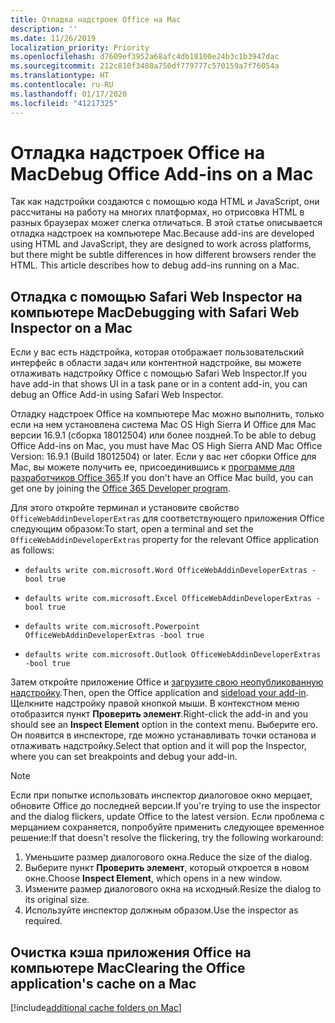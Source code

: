 ```yaml
---
title: Отладка надстроек Office на Mac
description: ''
ms.date: 11/26/2019
localization_priority: Priority
ms.openlocfilehash: d7609ef3952a68afc4db18100e24b3c1b3947dac
ms.sourcegitcommit: 212c810f3480a750df779777c570159a7f76054a
ms.translationtype: HT
ms.contentlocale: ru-RU
ms.lasthandoff: 01/17/2020
ms.locfileid: "41217325"
---
```

# <a name="debug-office-add-ins-on-a-mac"></a><span data-ttu-id="5e119-102">Отладка надстроек Office на Mac</span><span class="sxs-lookup"><span data-stu-id="5e119-102">Debug Office Add-ins on a Mac</span></span>

<span data-ttu-id="5e119-p101">Так как надстройки создаются с помощью кода HTML и JavaScript, они рассчитаны на работу на многих платформах, но отрисовка HTML в разных браузерах может слегка отличаться. В этой статье описывается отладка надстроек на компьютере Mac.</span><span class="sxs-lookup"><span data-stu-id="5e119-p101">Because add-ins are developed using HTML and JavaScript, they are designed to work across platforms, but there might be subtle differences in how different browsers render the HTML. This article describes how to debug add-ins running on a Mac.</span></span>

## <a name="debugging-with-safari-web-inspector-on-a-mac"></a><span data-ttu-id="5e119-105">Отладка с помощью Safari Web Inspector на компьютере Mac</span><span class="sxs-lookup"><span data-stu-id="5e119-105">Debugging with Safari Web Inspector on a Mac</span></span>

<span data-ttu-id="5e119-106">Если у вас есть надстройка, которая отображает пользовательский интерфейс в области задач или контентной надстройке, вы можете отлаживать надстройку Office с помощью Safari Web Inspector.</span><span class="sxs-lookup"><span data-stu-id="5e119-106">If you have add-in that shows UI in a task pane or in a content add-in, you can debug an Office Add-in using Safari Web Inspector.</span></span>

<span data-ttu-id="5e119-107">Отладку надстроек Office на компьютере Mac можно выполнить, только если на нем установлена система Mac OS High Sierra И Office для Mac версии 16.9.1 (сборка 18012504) или более поздней.</span><span class="sxs-lookup"><span data-stu-id="5e119-107">To be able to debug Office Add-ins on Mac, you must have Mac OS High Sierra AND Mac Office Version: 16.9.1 (Build 18012504) or later.</span></span> <span data-ttu-id="5e119-108">Если у вас нет сборки Office для Mac, вы можете получить ее, присоединившись к [программе для разработчиков Office 365](https://developer.microsoft.com/office/dev-program).</span><span class="sxs-lookup"><span data-stu-id="5e119-108">If you don't have an Office Mac build, you can get one by joining the [Office 365 Developer program](https://developer.microsoft.com/office/dev-program).</span></span>

<span data-ttu-id="5e119-109">Для этого откройте терминал и установите свойство `OfficeWebAddinDeveloperExtras` для соответствующего приложения Office следующим образом:</span><span class="sxs-lookup"><span data-stu-id="5e119-109">To start, open a terminal and set the `OfficeWebAddinDeveloperExtras` property for the relevant Office application as follows:</span></span>

- `defaults write com.microsoft.Word OfficeWebAddinDeveloperExtras -bool true`

- `defaults write com.microsoft.Excel OfficeWebAddinDeveloperExtras -bool true`

- `defaults write com.microsoft.Powerpoint OfficeWebAddinDeveloperExtras -bool true`

- `defaults write com.microsoft.Outlook OfficeWebAddinDeveloperExtras -bool true`

<span data-ttu-id="5e119-110">Затем откройте приложение Office и [загрузите свою неопубликованную надстройку](sideload-an-office-add-in-on-ipad-and-mac.md).</span><span class="sxs-lookup"><span data-stu-id="5e119-110">Then, open the Office application and [sideload your add-in](sideload-an-office-add-in-on-ipad-and-mac.md).</span></span> <span data-ttu-id="5e119-111">Щелкните надстройку правой кнопкой мыши. В контекстном меню отобразится пункт **Проверить элемент**.</span><span class="sxs-lookup"><span data-stu-id="5e119-111">Right-click the add-in and you should see an **Inspect Element** option in the context menu.</span></span> <span data-ttu-id="5e119-112">Выберите его. Он появится в инспекторе, где можно устанавливать точки останова и отлаживать надстройку.</span><span class="sxs-lookup"><span data-stu-id="5e119-112">Select that option and it will pop the Inspector, where you can set breakpoints and debug your add-in.</span></span>

> [!NOTE]
> <span data-ttu-id="5e119-113">Если при попытке использовать инспектор диалоговое окно мерцает, обновите Office до последней версии.</span><span class="sxs-lookup"><span data-stu-id="5e119-113">If you're trying to use the inspector and the dialog flickers, update Office to the latest version.</span></span> <span data-ttu-id="5e119-114">Если проблема с мерцанием сохраняется, попробуйте применить следующее временное решение:</span><span class="sxs-lookup"><span data-stu-id="5e119-114">If that doesn't resolve the flickering, try the following workaround:</span></span>
> 1. <span data-ttu-id="5e119-115">Уменьшите размер диалогового окна.</span><span class="sxs-lookup"><span data-stu-id="5e119-115">Reduce the size of the dialog.</span></span>
> 2. <span data-ttu-id="5e119-116">Выберите пункт **Проверить элемент**, который откроется в новом окне.</span><span class="sxs-lookup"><span data-stu-id="5e119-116">Choose **Inspect Element**, which opens in a new window.</span></span>
> 3. <span data-ttu-id="5e119-117">Измените размер диалогового окна на исходный.</span><span class="sxs-lookup"><span data-stu-id="5e119-117">Resize the dialog to its original size.</span></span>
> 4. <span data-ttu-id="5e119-118">Используйте инспектор должным образом.</span><span class="sxs-lookup"><span data-stu-id="5e119-118">Use the inspector as required.</span></span>

## <a name="clearing-the-office-applications-cache-on-a-mac"></a><span data-ttu-id="5e119-119">Очистка кэша приложения Office на компьютере Mac</span><span class="sxs-lookup"><span data-stu-id="5e119-119">Clearing the Office application's cache on a Mac</span></span>

[!include[additional cache folders on Mac](../includes/mac-cache-folders.md)]
